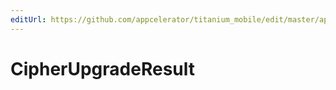 ```yaml
---
editUrl: https://github.com/appcelerator/titanium_mobile/edit/master/apidoc/EncryptedDatabase.yml
---
```

# CipherUpgradeResult

<TypeHeader/>

<ApiDocs/>

